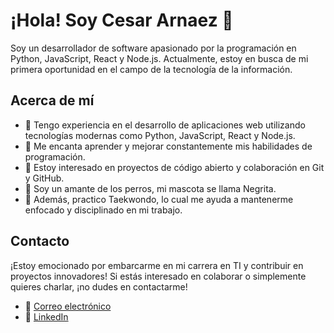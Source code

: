 # ¡Hola! Soy Cesar Arnaez 👋

Soy un desarrollador de software apasionado por la programación en Python, JavaScript, React y Node.js. Actualmente, estoy en busca de mi primera oportunidad en el campo de la tecnología de la información.

## Acerca de mí

- 🔭 Tengo experiencia en el desarrollo de aplicaciones web utilizando tecnologías modernas como Python, JavaScript, React y Node.js.
- 🌱 Me encanta aprender y mejorar constantemente mis habilidades de programación.
- 🤝 Estoy interesado en proyectos de código abierto y colaboración en Git y GitHub.
- 🐶 Soy un amante de los perros, mi mascota se llama Negrita.
- 🥋 Además, practico Taekwondo, lo cual me ayuda a mantenerme enfocado y disciplinado en mi trabajo.

## Contacto

¡Estoy emocionado por embarcarme en mi carrera en TI y contribuir en proyectos innovadores! Si estás interesado en colaborar o simplemente quieres charlar, ¡no dudes en contactarme!

- 📧 [Correo electrónico](c_arnaez.flores@hotmail.com)
- 🔗 [LinkedIn](https://www.linkedin.com/in/carnaez/)


